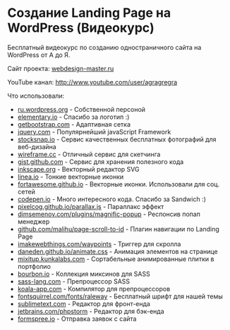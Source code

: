 # Создание Landing Page на WordPress (Видеокурс)


<p>Бесплатный видеокурс по созданию одностраничного сайта на WordPress от А до Я.</p>

<p>Сайт проекта: <a href="http://webdesign-master.ru" target="_blank">webdesign-master.ru</a></p>
<p>YouTube канал: <a href="http://www.youtube.com/user/agragregra" target="_blank">http://www.youtube.com/user/agragregra</a></p>

<p>Что использовали:</p>

<ul>
	<li><a href="http://ru.wordpress.org" target="_blank">ru.wordpress.org</a> - Собственной персоной</li>
	<li><a href="http://elementary.io" target="_blank">elementary.io</a> - Спасибо за логотип :)</li>
	<li><a href="http://getbootstrap.com" target="_blank">getbootstrap.com</a> - Адаптивная сетка</li>
	<li><a href="http://jquery.com" target="_blank">jquery.com</a> - Популярнейший javaScript Framework</li>
	<li><a href="http://stocksnap.io" target="_blank">stocksnap.io</a> - Сервис качественных бесплатных фотографий для веб-дизайна</li>
	<li><a href="http://wireframe.cc/fEKu0b" target="_blank">wireframe.cc</a> - Отличный сервис для скетчинга</li>
	<li><a href="http://gist.github.com/agragregra" target="_blank">gist.github.com</a> - Сервис для хранения полезного кода</li>
	<li><a href="http://inkscape.org" target="_blank">inkscape.org</a> - Векторный редактор SVG</li>
	<li><a href="http://linea.io" target="_blank">linea.io</a> - Тонкие векторные иконки</li>
	<li><a href="http://fortawesome.github.io/Font-Awesome" target="_blank">fortawesome.github.io</a> - Векторные иконки. Использовали для соц. сетей</li>
	<li><a href="http://codepen.io/anon/pen/azYBoX" target="_blank">codepen.io</a> - Много интересного кода. Спасибо за Sandwich :)</li>
	<li><a href="http://pixelcog.github.io/parallax.js" target="_blank">pixelcog.github.io/parallax.js</a> - Параллакс эффект</li>
	<li><a href="http://dimsemenov.com/plugins/magnific-popup" target="_blank">dimsemenov.com/plugins/magnific-popup</a> - Респонсив попап менеджер</li>
	<li><a href="http://github.com/malihu/page-scroll-to-id" target="_blank">github.com/malihu/page-scroll-to-id</a> - Плагин навигации по Landing Page</li>
	<li><a href="http://imakewebthings.com/waypoints" target="_blank">imakewebthings.com/waypoints</a> - Триггер для скролла</li>
	<li><a href="http://daneden.github.io/animate.css" target="_blank">daneden.github.io/animate.css</a> - Анимация элементов на странице</li>
	<li><a href="http://mixitup.kunkalabs.com" target="_blank">mixitup.kunkalabs.com</a> - Сортабельные анимированные плитки в портфолио</li>
	<li><a href="http://bourbon.io" target="_blank">bourbon.io</a> - Коллекция миксинов для SASS</li>
	<li><a href="http://sass-lang.com" target="_blank">sass-lang.com</a> - Препроцессор SASS</li>
	<li><a href="http://koala-app.com" target="_blank">koala-app.com</a> - Компилятор для препроцессоров</li>
	<li><a href="http://fontsquirrel.com/fonts/raleway" target="_blank">fontsquirrel.com/fonts/raleway</a> - Бесплатный шрифт для нашей темы</li>
	<li><a href="http://sublimetext.com" target="_blank">sublimetext.com</a> - Редактор для фронт-енда</li>
	<li><a href="http://jetbrains.com/phpstorm" target="_blank">jetbrains.com/phpstorm</a> - Редактор для бэк-енда</li>
	<li><a href="http://formspree.io" target="_blank">formspree.io</a> - Отправка заявок с сайта</li>
</ul>
